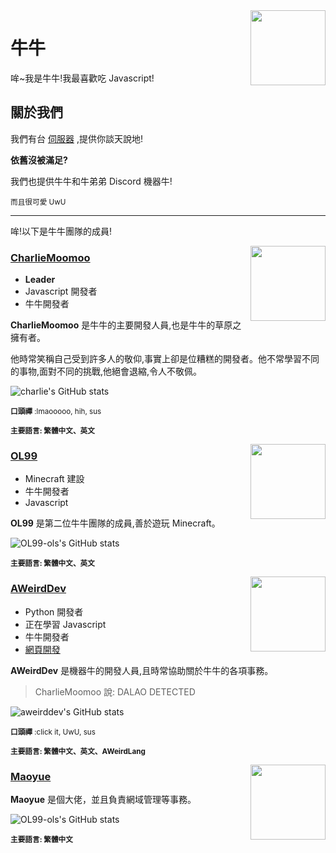 <img src="https://cdn.discordapp.com/avatars/836204711454834688/ec51f3aed0943f79239a05124e863dd5.webp?size=1024" align="right" width="120"/>

# 牛牛
哞~我是牛牛!我最喜歡吃 Javascript!

## 關於我們
我們有台 <a href="https://dsc.im/cgl">伺服器</a> ,提供你談天說地!

<b>依舊沒被滿足?</b>

我們也提供牛牛和牛弟弟 Discord 機器牛!

<sub>而且很可愛 UwU </sub>

***

哞!以下是牛牛團隊的成員!



<img src="https://github.com/charlie-moomoo.png" align="right" width="120"/>

### [CharlieMoomoo](https://github.com/charlie-moomoo)

- **Leader**
- Javascript 開發者
- 牛牛開發者

**CharlieMoomoo** 是牛牛的主要開發人員,也是牛牛的草原之擁有者。

他時常笑稱自己受到許多人的敬仰,事實上卻是位糟糕的開發者。他不常學習不同的事物,面對不同的挑戰,他絕會退縮,令人不敬佩。


![charlie's GitHub stats](https://github-readme-stats.vercel.app/api?username=charlie-moomoo&show_icons=true&custom_title=CharlieMoomoo&bg_color=181818&text_color=ffffff&hide_border=true&icon_color=FCE38A&title_color=FCE38A)

<sub><b>口頭禪</b> :lmaooooo, hih, sus</sub>

<sub><b>主要語言: 繁體中文、英文</b></sub>

<img src="https://github.com/OL99-ols.png" align="right" width="120"/>

### [OL99](https://github.com/OL99-ols)

- Minecraft 建設
- 牛牛開發者
- Javascript

**OL99** 是第二位牛牛團隊的成員,善於遊玩 Minecraft。

![OL99-ols's GitHub stats](https://github-readme-stats.vercel.app/api?username=OL99-ols&show_icons=true&custom_title=OL-Star&bg_color=181818&text_color=ffffff)

<sub><b>主要語言: 繁體中文、英文</b></sub>

<img src="https://github.com/aweirdscratcher.png" align="right" width="120"/>

### [AWeirdDev](https://github.com/AWeirdScratcher)

- Python 開發者
- 正在學習 Javascript
- 牛牛開發者
- [網頁開發](https://littlecow.gq/?test=true)

**AWeirdDev** 是機器牛的開發人員,且時常協助關於牛牛的各項事務。

> CharlieMoomoo 說: DALAO DETECTED


![aweirddev's GitHub stats](https://github-readme-stats.vercel.app/api?username=aweirdscratcher&show_icons=true&custom_title=AWeirdDev&bg_color=181818&text_color=ffffff&hide_border=true&icon_color=0995ec&border_radius=24)

<sub><b>口頭禪</b> :click it, UwU, sus</sub>

<sub><b>主要語言: 繁體中文、英文、AWeirdLang</b></sub>

<img src="https://github.com/MagicTeaMC.png" align="right" width="120"/>

### [Maoyue](https://github.com/MagicTeaMC)

**Maoyue** 是個大佬，並且負責網域管理等事務。


![OL99-ols's GitHub stats](https://github-readme-stats.vercel.app/api?username=MagicTeaMC&show_icons=true&custom_title=Maoyue&bg_color=181818&text_color=ffffff)

<sub><b>主要語言: 繁體中文</b></sub>
